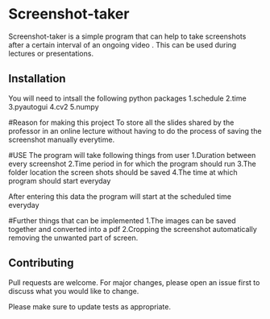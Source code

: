 # Screenshot-taker
Screenshot-taker is a simple program that can help to take screenshots after a certain interval of an ongoing video . This can be used during lectures or presentations.

## Installation
You will need to intsall the following python packages 
1.schedule
2.time
3.pyautogui
4.cv2
5.numpy


#Reason for making this project 
  To store all the slides shared by the professor in an online lecture without having to do the process of saving the screenshot manually everytime.
  
  
#USE
The program will take following things from user
1.Duration between every screenshot
2.Time period in for which the program should run
3.The folder location the screen shots should be saved
4.The time at which program should start everyday

After entering this data the program will start at the scheduled time everyday


#Further things that can be implemented 
1.The images can be saved together and converted into a pdf
2.Cropping the screenshot automatically removing the unwanted part of screen.





## Contributing
Pull requests are welcome. For major changes, please open an issue first to discuss what you would like to change.

Please make sure to update tests as appropriate.
